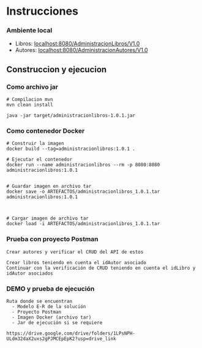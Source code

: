 # Instrucciones

### Ambiente local

- Libros: [localhost:8080/AdministracionLibros/V1.0](localhost:8080/AdministracionLibros/V1.0)
- Autores: [localhost:8080/AdministracionAutores/V1.0](localhost:8080/AdministracionAutores/V1.0)

## Construccion y ejecucion

### Como archivo jar
```
# Compilacion mvn
mvn clean install
```
```
java -jar target/administracionlibros-1.0.1.jar
```

### Como contenedor Docker
```
# Construir la imagen
docker build --tag=administracionlibros:1.0.1 .

# Ejecutar el contenedor
docker run --name administracionlibros --rm -p 8080:8080 administracionlibros:1.0.1


# Guardar imagen en archivo tar
docker save -o ARTEFACTOS/administracionlibros_1.0.1.tar administracionlibros:1.0.1



# Cargar imagen de archivo tar
docker load -i ARTEFACTOS/administracionlibros_1.0.1.tar
```


### Prueba con proyecto Postman
```
Crear autores y verificar el CRUD del API de estos
```
```
Crear libros teniendo en cuenta el idAutor asociado
Continuar con la verificación de CRUD teniendo en cuenta el idLibro y idAutor asociados
```

### DEMO y prueba de ejecución
```
Ruta donde se encuentran
  - Modelo E-R de la solución
  - Proyecto Postman
  - Imagen Docker (archivo tar)
  - Jar de ejecución si se requiere

https://drive.google.com/drive/folders/1LPsNPH-ULdm32daX2uxs2gPJMCEpEpK2?usp=drive_link

```
